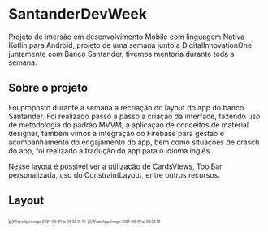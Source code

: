# SantanderDevWeek

Projeto de imersão em desenvolvimento Mobile com linguagem Nativa Kotlin para Android, projeto de uma semana junto a DigitalInnovationOne juntamente com Banco Santander, tivemos mentoria durante toda a semana.

## Sobre o projeto

Foi proposto durante a semana a recriação do layout do app do banco Santander. Foi realizado passo a passo a criação da interface, fazendo uso de metodologia do padrão MVVM, a aplicação de conceitos de material designer, também vimos a integração do Firebase para gestão e acompanhamento do engajamento do app, bem como situações de crasch do app, foi realizado a tradução do app para o idioma inglês.

Nesse layout é possivel ver a utilizacão de CardsViews, ToolBar personalizada, uso do ConstraintLayout, entre outros recursos.

## Layout

<img src="D:\Roberto\Documents\serviço\qahalsys\Plataforma DIO\android\WhatsApp Image 2021-06-01 at 08.52.18 (1).jpeg" alt="WhatsApp Image 2021-06-01 at 08.52.18 (1)" style="zoom: 50%;" />

<img src="D:\Roberto\Documents\serviço\qahalsys\Plataforma DIO\android\WhatsApp Image 2021-06-01 at 08.52.18.jpeg" alt="WhatsApp Image 2021-06-01 at 08.52.18" style="zoom: 50%;" />